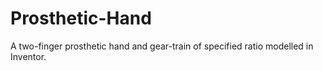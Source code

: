 # Prosthetic-Hand
A two-finger prosthetic hand and gear-train of specified ratio modelled in Inventor.
